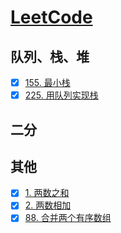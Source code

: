 # [LeetCode](https://leetcode-cn.com/problemset/all/)

## 队列、栈、堆
+ [x] [155. 最小栈](./src/155/README.md)
+ [x] [225. 用队列实现栈](./src/225/README.md)

## 二分

## 其他
+ [x] [1. 两数之和](./src/1/README.md)
+ [x] [2. 两数相加](./src/2/README.md)
+ [x] [88. 合并两个有序数组](./src/88/README.md)